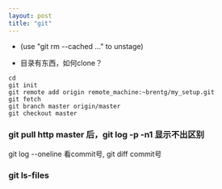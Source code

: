 ```yaml
---
layout: post
title: "git" 
---
```


* (use "git rm --cached <file>..." to unstage)

* 目录有东西，如何clone？

```
cd 
git init 
git remote add origin remote_machine:~brentg/my_setup.git 
git fetch 
git branch master origin/master 
git checkout master 
```


### git pull http master 后，git log -p -n1 显示不出区别

git log --oneline 看commit号, git diff commit号


### git ls-files

